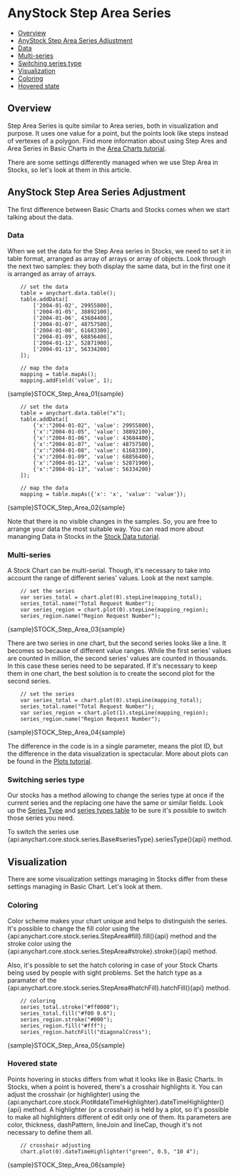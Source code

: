 # AnyStock Step Area Series

* [Overview](#overview)
* [AnyStock Step Area Series Adjustment](#anystock_step_area_series_adjustment)
 * [Data](#data)
 * [Multi-series](#multi_series)
 * [Switching series type](#switching_series_type)
* [Visualization](#visualization)
 * [Coloring](#coloring)
 * [Hovered state](#hovered_state)

## Overview

Step Area Series is quite similar to Area series, both in visualization and purpose. It uses one value for a point, but the points look like steps instead of vertexes of a polygon. Find more information about using Step Ares and Area Series in Basic Charts in the [Area Charts tutorial](../../Basic_Charts_Types/Area_Chart).

There are some settings differently managed when we use Step Area in Stocks, so let's look at them in this article.

## AnyStock Step Area Series Adjustment

The first difference between Basic Charts and Stocks comes when we start talking about the data.

### Data

When we set the data for the Step Area series in Stocks, we need to set it in table format, arranged as array of arrays or array of objects. Look through the next two samples: they both display the same data, but in the first one it is arranged as array of arrays.

```
	// set the data
	table = anychart.data.table();
	table.addData([
        ['2004-01-02', 29955800],
	    ['2004-01-05', 38892100],
	    ['2004-01-06', 43684400],
	    ['2004-01-07', 48757500],
	    ['2004-01-08', 61683300],
	    ['2004-01-09', 68856400],
	    ['2004-01-12', 52871900],
	    ['2004-01-13', 56334200]
	]);
  
	// map the data
	mapping = table.mapAs();
	mapping.addField('value', 1);

```

{sample}STOCK\_Step\_Area\_01{sample}

```
	// set the data
	table = anychart.data.table("x");
	table.addData([
        {'x':"2004-01-02", 'value': 29955800},
	    {'x':"2004-01-05", 'value': 38892100},
	    {'x':"2004-01-06", 'value': 43684400},
	    {'x':"2004-01-07", 'value': 48757500},
	    {'x':"2004-01-08", 'value': 61683300},
	    {'x':"2004-01-09", 'value': 68856400},
	    {'x':"2004-01-12", 'value': 52871900},
	    {'x':"2004-01-13", 'value': 56334200}
	]);
  
	// map the data
	mapping = table.mapAs({'x': 'x', 'value': 'value'});

```

{sample}STOCK\_Step\_Area\_02{sample}

Note that there is no visible changes in the samples. So, you are free to arrange your data the most suitable way. You can read more about mananging Data in Stocks in the [Stock Data tutorial](../Data).

### Multi-series

A Stock Chart can be multi-serial. Though, it's necessary to take into account the range of different series' values. Look at the next sample.

```
	// set the series
	var series_total = chart.plot(0).stepLine(mapping_total);
	series_total.name("Total Request Number");
	var series_region = chart.plot(0).stepLine(mapping_region);
    series_region.name("Region Request Number");

```

{sample}STOCK\_Step\_Area\_03{sample}

There are two series in one chart, but the second series looks like a line. It becomes so because of different value ranges. While the first series' values are counted in million, the second series' values are counted in thousands. In this case these series need to be separated. If it's necessary to keep them in one chart, the best solution is to create the second plot for the second series.

```  
	// set the series
	var series_total = chart.plot(0).stepLine(mapping_total);
	series_total.name("Total Request Number");
	var series_region = chart.plot(1).stepLine(mapping_region);
    series_region.name("Region Request Number");
```

{sample}STOCK\_Step\_Area\_04{sample}

The difference in the code is in a single parameter, means the plot ID, but the difference in the data visualization is spectacular. More about plots can be found in the [Plots tutorial](../Chart_Plots).


### Switching series type

Our stocks has a method allowing to change the series type at once if the current series and the replacing one have the same or similar fields. Look up the [Series Type](Series_Type) and [series types table](Supported_Series#list_of_supported_series) to be sure it's possible to switch those series you need.

To switch the series use {api:anychart.core.stock.series.Base#seriesType}.seriesType(){api} method.


## Visualization

There are some visualization settings managing in Stocks differ from these settings managing in Basic Chart. Let's look at them.

### Coloring

Color scheme makes your chart unique and helps to distinguish the series. It's possible to change the fill color using the {api:anychart.core.stock.series.StepArea#fill}.fill(){api} method and the stroke color using the {api:anychart.core.stock.series.StepArea#stroke}.stroke(){api} method.

Also, it's possible to set the hatch coloring in case of your Stock Charts being used by people with sight problems. Set the hatch type as a paramater of the {api:anychart.core.stock.series.StepArea#hatchFill}.hatchFill(){api} method.

```
	// coloring
	series_total.stroke("#ff0000");
	series_total.fill("#f00 0.6");
	series_region.stroke("#000");
	series_region.fill("#fff");
	series_region.hatchFill("diagonalCross");

```
{sample}STOCK\_Step\_Area\_05{sample}

### Hovered state

Points hovering in stocks differs from what it looks like in Basic Charts. In Stocks, when a point is hovered, there's a crosshair highlights it. You can adjust the crosshair (or highlighter) using the {api:anychart.core.stock.Plot#dateTimeHighlighter}.dateTimeHighlighter(){api} method. A highlighter (or a crosshair) is held by a plot, so it's possible to make all highlighters different of edit only one of them. Its parameters are color, thickness, dashPattern, lineJoin and lineCap, though it's not necessary to define them all.

```
	// crosshair adjusting
	chart.plot(0).dateTimeHighlighter("green", 0.5, "10 4");
```

{sample}STOCK\_Step\_Area\_06{sample}